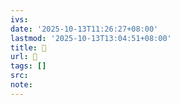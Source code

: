 ```yaml
---
ivs:
date: '2025-10-13T11:26:27+08:00'
lastmod: '2025-10-13T13:04:51+08:00'
title: 󰐪
url: 󰐪
tags: []
src:
note:
---
```


